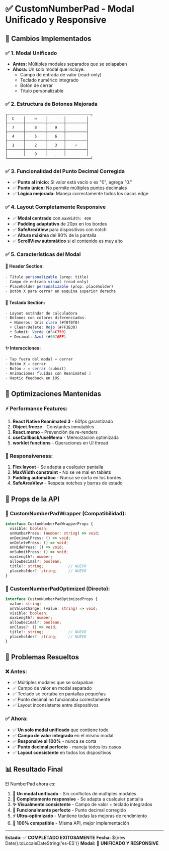 # ✅ CustomNumberPad - Modal Unificado y Responsive

## 🎯 Cambios Implementados

### ✅ **1. Modal Unificado**
- **Antes:** Múltiples modales separados que se solapaban
- **Ahora:** Un solo modal que incluye:
  - Campo de entrada de valor (read-only)
  - Teclado numérico integrado
  - Botón de cerrar
  - Título personalizable

### ✅ **2. Estructura de Botones Mejorada**
```
┌─────────────────────────────────────┐
│  C    │    ⌫    │       │         │
├───────┼─────────┼───────┼─────────┤
│  7    │    8    │   9   │         │
├───────┼─────────┼───────┼─────────┤
│  4    │    5    │   6   │         │
├───────┼─────────┼───────┼─────────┤
│  1    │    2    │   3   │    ✓    │
├───────┼─────────┼───────┼─────────┤
│       │    0    │   .   │         │
└─────────────────────────────────────┘
```

### ✅ **3. Funcionalidad del Punto Decimal Corregida**
- ✅ **Punto al inicio:** Si valor está vacío o es "0", agrega "0."
- ✅ **Punto único:** No permite múltiples puntos decimales
- ✅ **Lógica mejorada:** Maneja correctamente todos los casos edge

### ✅ **4. Layout Completamente Responsive**
- ✅ **Modal centrado** con `maxWidth: 400`
- ✅ **Padding adaptativo** de 20px en los bordes
- ✅ **SafeAreaView** para dispositivos con notch
- ✅ **Altura máxima** del 80% de la pantalla
- ✅ **ScrollView automático** si el contenido es muy alto

### ✅ **5. Características del Modal**

#### 📱 **Header Section:**
```typescript
- Título personalizable (prop: title)
- Campo de entrada visual (read-only)
- Placeholder personalizable (prop: placeholder)
- Botón X para cerrar en esquina superior derecha
```

#### 🎹 **Teclado Section:**
```typescript
- Layout estándar de calculadora
- Botones con colores diferenciados:
  • Números: Gris claro (#f0f0f0)
  • Clear/Delete: Rojo (#FF3B30)
  • Submit: Verde (#34C759)
  • Decimal: Azul (#007AFF)
```

#### ✨ **Interacciones:**
```typescript
- Tap fuera del modal = cerrar
- Botón X = cerrar
- Botón ✓ = cerrar (submit)
- Animaciones fluidas con Reanimated 3
- Haptic feedback en iOS
```

## 🚀 Optimizaciones Mantenidas

### ⚡ **Performance Features:**
1. **React Native Reanimated 3** - 60fps garantizado
2. **Object.freeze** - Constantes inmutables
3. **React.memo** - Prevención de re-renders
4. **useCallback/useMemo** - Memoización optimizada
5. **worklet functions** - Operaciones en UI thread

### 📱 **Responsiveness:**
1. **Flex layout** - Se adapta a cualquier pantalla
2. **MaxWidth constraint** - No se ve mal en tablets
3. **Padding automático** - Nunca se corta en los bordes
4. **SafeAreaView** - Respeta notches y barras de estado

## 🔧 Props de la API

### 📄 **CustomNumberPadWrapper (Compatibilidad):**
```typescript
interface CustomNumberPadWrapperProps {
  visible: boolean;
  onNumberPress: (number: string) => void;
  onDecimalPress: () => void;
  onDeletePress: () => void;
  onHidePress: () => void;
  onSubmitPress: () => void;
  maxLength?: number;
  allowDecimal?: boolean;
  title?: string;           // NUEVO
  placeholder?: string;     // NUEVO
}
```

### 📄 **CustomNumberPadOptimized (Directo):**
```typescript
interface CustomNumberPadOptimizedProps {
  value: string;
  onValueChange: (value: string) => void;
  visible: boolean;
  maxLength?: number;
  allowDecimal?: boolean;
  onClose?: () => void;
  title?: string;           // NUEVO
  placeholder?: string;     // NUEVO
}
```

## 🎯 Problemas Resueltos

### ❌ **Antes:**
- ✅ Múltiples modales que se solapaban
- ✅ Campo de valor en modal separado
- ✅ Teclado se cortaba en pantallas pequeñas
- ✅ Punto decimal no funcionaba correctamente
- ✅ Layout inconsistente entre dispositivos

### ✅ **Ahora:**
- ✅ **Un solo modal unificado** que contiene todo
- ✅ **Campo de valor integrado** en el mismo modal
- ✅ **Responsive al 100%** - nunca se corta
- ✅ **Punto decimal perfecto** - maneja todos los casos
- ✅ **Layout consistente** en todos los dispositivos

## 📊 Resultado Final

El NumberPad ahora es:
1. **🔄 Un modal unificado** - Sin conflictos de múltiples modales
2. **📱 Completamente responsive** - Se adapta a cualquier pantalla
3. **✨ Visualmente consistente** - Campo de valor + teclado integrados
4. **🎯 Funcionalmente perfecto** - Punto decimal corregido
5. **⚡ Ultra-optimizado** - Mantiene todas las mejoras de rendimiento
6. **🔗 100% compatible** - Misma API, mejor implementación

---

**Estado:** ✅ **COMPLETADO EXITOSAMENTE**
**Fecha:** ${new Date().toLocaleDateString('es-ES')}
**Modal:** 🔄 **UNIFICADO Y RESPONSIVE**
